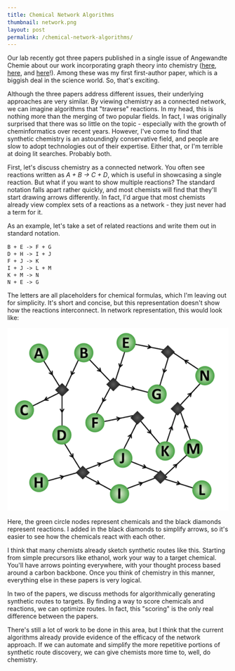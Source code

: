 ```yaml
---
title: Chemical Network Algorithms
thumbnail: network.png
layout: post
permalink: /chemical-network-algorithms/
---
```


Our lab recently got three papers published in a single issue of Angewandte Chemie
about our work incorporating graph theory into chemistry ([here](http://onlinelibrary.wiley.com/doi/10.1002/anie.201202155/abstract),
[here](http://onlinelibrary.wiley.com/doi/10.1002/anie.201202209/abstract), and
[here](http://onlinelibrary.wiley.com/doi/10.1002/anie.201202210/abstract)!).
Among these was my first first-author paper, which is a biggish deal in the science
world. So, that's exciting.

Although the three papers address different issues, their underlying approaches
are very similar. By viewing chemistry as a connected network, we can imagine
algorithms that "traverse" reactions. In my head, this is nothing more than the
merging of two popular fields. In fact, I was originally surprised that there was
so little on the topic - especially with the growth of cheminformatics over recent
years. However, I've come to find that synthetic chemistry is an astoundingly
conservative field, and people are slow to adopt technologies out of their expertise.
Either that, or I'm terrible at doing lit searches. Probably both.

First, let's discuss chemistry as a connected network. You often see reactions
written as *A + B -> C + D*, which is useful in showcasing a single reaction. But
what if you want to show multiple reactions? The standard notation falls apart
rather quickly, and most chemists will find that they'll start drawing arrows
differently. In fact, I'd argue that most chemists already view complex sets of
a reactions as a network - they just never had a term for it.

As an example, let's take a set of related reactions and write them out in standard
notation.

```
B + E -> F + G
D + H -> I + J
F + J -> K
I + J -> L + M
K + M -> N
N + E -> G
```

The letters are all placeholders for chemical formulas, which I'm leaving out
for simplicity. It's short and concise, but this representation doesn't show how
the reactions interconnect. In network representation, this would look like:

![](/assets/2012-09-03-chemical-network-algorithms/network.png)

Here, the green circle nodes represent chemicals and the black diamonds represent
reactions. I added in the black diamonds to simplify arrows, so it's easier to
see how the chemicals react with each other.

I think that many chemists already sketch synthetic routes like this. Starting
from simple precursors like ethanol, work your way to a target chemical. You'll
have arrows pointing everywhere, with your thought process based around a carbon
backbone. Once you think of chemistry in this manner, everything else in these
papers is very logical.

In two of the papers, we discuss methods for algorithmically generating synthetic
routes to targets. By finding a way to score chemicals and reactions, we can optimize
routes. In fact, this "scoring" is the only real difference between the papers.

There's still a lot of work to be done in this area, but I think that the current
algorithms already provide evidence of the efficacy of the network approach. If we
can automate and simplify the more repetitive portions of synthetic route discovery,
we can give chemists more time to, well, do chemistry.
